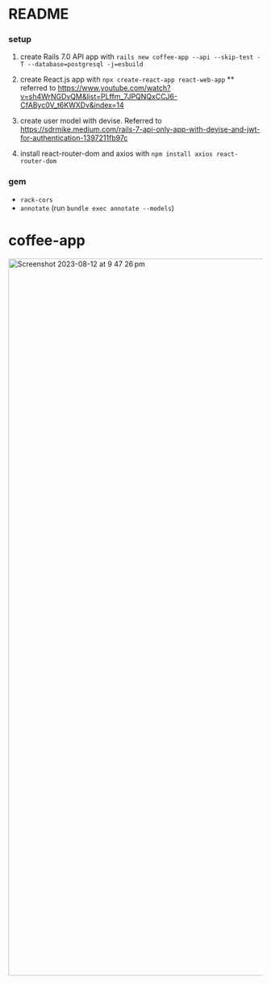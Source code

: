 # README

### setup ###
1. create Rails 7.0 API app with `rails new coffee-app --api --skip-test -T --database=postgresql -j=esbuild`
2. create React.js app with `npx create-react-app react-web-app`
** referred to https://www.youtube.com/watch?v=sh4WrNGDvQM&list=PLffm_7JPQNQxCCJ6-CfAByc0V_t6KWXDv&index=14

3. create user model with devise. Referred to https://sdrmike.medium.com/rails-7-api-only-app-with-devise-and-jwt-for-authentication-1397211fb97c

4. install react-router-dom and axios with `npm install axios react-router-dom`

### gem ###
- `rack-cors`
- `annotate` (run `bundle exec annotate --models`)
# coffee-app

<img width="1421" alt="Screenshot 2023-08-12 at 9 47 26 pm" src="https://github.com/keiichi031605/coffee-app/assets/58890575/37cee7e5-3d34-4b26-aa40-5b07e65cefa4">

